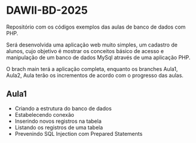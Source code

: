 # DAWII-BD-2025
Repositório com os códigos exemplos das aulas de banco de dados com PHP.

Será desenvolvida uma aplicação web muito simples, um cadastro de alunos, cujo objetivo é mostrar os conceitos básico de acesso e manipulação de um banco de dados MySql através de uma aplicação PHP. 

O brach main terá a aplicação completa, enquanto os branches Aula1, Aula2, Aula<n> terão os incrementos de acordo com o progresso das aulas.

## Aula1
- Criando a estrutura do banco de dados
- Estabelecendo conexão
- Inserindo novos registros na tabela
- Listando os registros de uma tabela
- Prevenindo SQL Injection com Prepared Statements
